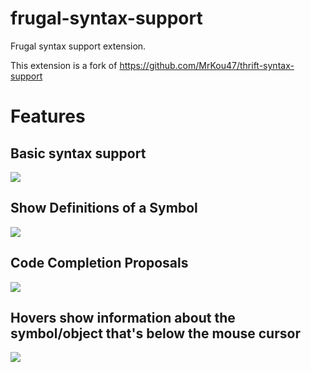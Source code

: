 # frugal-syntax-support

Frugal syntax support extension.

This extension is a fork of https://github.com/MrKou47/thrift-syntax-support

# Features

## Basic syntax support
![](./images/basic-syntax-support.png)
## Show Definitions of a Symbol
![](./images/auto-jump.gif)
## Code Completion Proposals
![](./images/auto-complete.gif)
## Hovers show information about the symbol/object that's below the mouse cursor
![](./images/cursor.gif)
